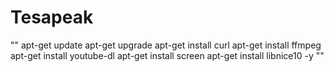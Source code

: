# Tesapeak
""
apt-get update
apt-get upgrade
apt-get install curl
apt-get install ffmpeg
apt-get install youtube-dl
apt-get install screen
apt-get install libnice10 -y
""
